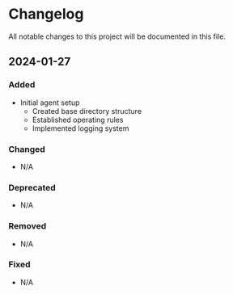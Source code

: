 # Changelog

All notable changes to this project will be documented in this file.

## 2024-01-27

### Added

- Initial agent setup
  - Created base directory structure
  - Established operating rules
  - Implemented logging system

### Changed

- N/A

### Deprecated

- N/A

### Removed

- N/A

### Fixed

- N/A
